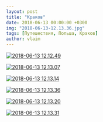 ```yaml
---
layout: post
title: "Краков"
date: 2018-06-13 00:00:00 +0300
img: "2018-06-13-12.13.36.jpg"
tags: [Путешествия, Польша, Краков]
author: vlaim
---
```


[![2018-06-13 12.12.49](/blog/assets/img/2018-06-13-12.12.49.jpg)](/blog/assets/img/2018-06-13-12.12.49.jpg)

[![2018-06-13 12.13.07](/blog/assets/img/2018-06-13-12.13.07.jpg)](/blog/assets/img/2018-06-13-12.13.07.jpg)

[![2018-06-13 12.13.14](/blog/assets/img/2018-06-13-12.13.14.jpg)](/blog/assets/img/2018-06-13-12.13.14.jpg)

[![2018-06-13 12.13.36](/blog/assets/img/2018-06-13-12.13.36.jpg)](/blog/assets/img/2018-06-13-12.13.36.jpg)

[![2018-06-13 12.13.20](/blog/assets/img/2018-06-13-12.13.20.jpg)](/blog/assets/img/2018-06-13-12.13.20.jpg)

[![2018-06-13 12.13.31](/blog/assets/img/2018-06-13-12.13.31.jpg)](/blog/assets/img/2018-06-13-12.13.31.jpg)